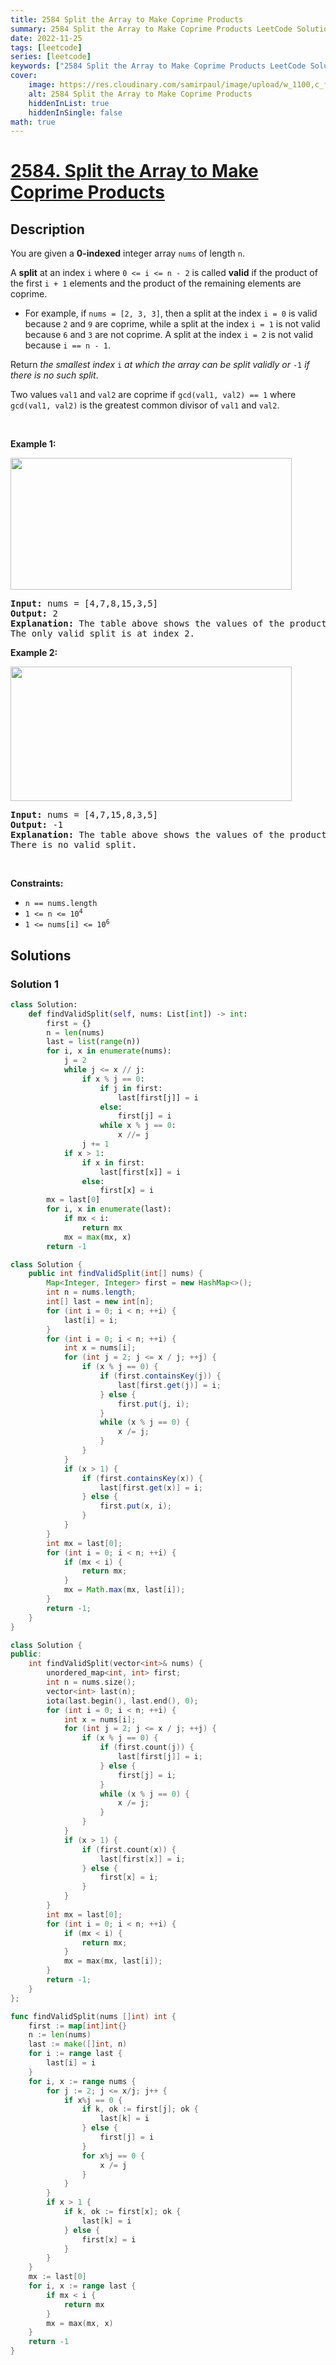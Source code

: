 ```yaml
---
title: 2584 Split the Array to Make Coprime Products
summary: 2584 Split the Array to Make Coprime Products LeetCode Solution Explained
date: 2022-11-25
tags: [leetcode]
series: [leetcode]
keywords: ["2584 Split the Array to Make Coprime Products LeetCode Solution Explained in all languages", "2584 Split the Array to Make Coprime Products", "LeetCode", "leetcode solution in Python3 C++ Java Go PHP Ruby Swift TypeScript Rust C# JavaScript C", "GeeksforGeeks", "InterviewBit", "Coding Ninjas", "HackerRank", "HackerEarth", "CodeChef", "TopCoder", "AlgoExpert", "freeCodeCamp", "Codeforces", "GitHub", "AtCoder", "Samir Paul"]
cover:
    image: https://res.cloudinary.com/samirpaul/image/upload/w_1100,c_fit,co_rgb:FFFFFF,l_text:Arial_75_bold:2584 Split the Array to Make Coprime Products - Solution Explained/problem-solving.webp
    alt: 2584 Split the Array to Make Coprime Products
    hiddenInList: true
    hiddenInSingle: false
math: true
---
```



# [2584. Split the Array to Make Coprime Products](https://leetcode.com/problems/split-the-array-to-make-coprime-products)


## Description

<p>You are given a <strong>0-indexed</strong> integer array <code>nums</code> of length <code>n</code>.</p>

<p>A <strong>split</strong> at an index <code>i</code> where <code>0 &lt;= i &lt;= n - 2</code> is called <strong>valid</strong> if the product of the first <code>i + 1</code> elements and the product of the remaining elements are coprime.</p>

<ul>
	<li>For example, if <code>nums = [2, 3, 3]</code>, then a split at the index <code>i = 0</code> is valid because <code>2</code> and <code>9</code> are coprime, while a split at the index <code>i = 1</code> is not valid because <code>6</code> and <code>3</code> are not coprime. A split at the index <code>i = 2</code> is not valid because <code>i == n - 1</code>.</li>
</ul>

<p>Return <em>the smallest index </em><code>i</code><em> at which the array can be split validly or </em><code>-1</code><em> if there is no such split</em>.</p>

<p>Two values <code>val1</code> and <code>val2</code> are coprime if <code>gcd(val1, val2) == 1</code> where <code>gcd(val1, val2)</code> is the greatest common divisor of <code>val1</code> and <code>val2</code>.</p>

<p>&nbsp;</p>
<p><strong>Example 1:</strong></p>
<img alt="" src="https://spcdn.pages.dev/leetcode/problems/2584.Split%20the%20Array%20to%20Make%20Coprime%20Products/images/second.png" style="width: 450px; height: 211px;" />
<pre>
<strong>Input:</strong> nums = [4,7,8,15,3,5]
<strong>Output:</strong> 2
<strong>Explanation:</strong> The table above shows the values of the product of the first i + 1 elements, the remaining elements, and their gcd at each index i.
The only valid split is at index 2.
</pre>

<p><strong>Example 2:</strong></p>
<img alt="" src="https://spcdn.pages.dev/leetcode/problems/2584.Split%20the%20Array%20to%20Make%20Coprime%20Products/images/capture.png" style="width: 450px; height: 215px;" />
<pre>
<strong>Input:</strong> nums = [4,7,15,8,3,5]
<strong>Output:</strong> -1
<strong>Explanation:</strong> The table above shows the values of the product of the first i + 1 elements, the remaining elements, and their gcd at each index i.
There is no valid split.
</pre>

<p>&nbsp;</p>
<p><strong>Constraints:</strong></p>

<ul>
	<li><code>n == nums.length</code></li>
	<li><code>1 &lt;= n &lt;= 10<sup>4</sup></code></li>
	<li><code>1 &lt;= nums[i] &lt;= 10<sup>6</sup></code></li>
</ul>

## Solutions

### Solution 1

<!-- tabs:start -->

```python
class Solution:
    def findValidSplit(self, nums: List[int]) -> int:
        first = {}
        n = len(nums)
        last = list(range(n))
        for i, x in enumerate(nums):
            j = 2
            while j <= x // j:
                if x % j == 0:
                    if j in first:
                        last[first[j]] = i
                    else:
                        first[j] = i
                    while x % j == 0:
                        x //= j
                j += 1
            if x > 1:
                if x in first:
                    last[first[x]] = i
                else:
                    first[x] = i
        mx = last[0]
        for i, x in enumerate(last):
            if mx < i:
                return mx
            mx = max(mx, x)
        return -1
```

```java
class Solution {
    public int findValidSplit(int[] nums) {
        Map<Integer, Integer> first = new HashMap<>();
        int n = nums.length;
        int[] last = new int[n];
        for (int i = 0; i < n; ++i) {
            last[i] = i;
        }
        for (int i = 0; i < n; ++i) {
            int x = nums[i];
            for (int j = 2; j <= x / j; ++j) {
                if (x % j == 0) {
                    if (first.containsKey(j)) {
                        last[first.get(j)] = i;
                    } else {
                        first.put(j, i);
                    }
                    while (x % j == 0) {
                        x /= j;
                    }
                }
            }
            if (x > 1) {
                if (first.containsKey(x)) {
                    last[first.get(x)] = i;
                } else {
                    first.put(x, i);
                }
            }
        }
        int mx = last[0];
        for (int i = 0; i < n; ++i) {
            if (mx < i) {
                return mx;
            }
            mx = Math.max(mx, last[i]);
        }
        return -1;
    }
}
```

```cpp
class Solution {
public:
    int findValidSplit(vector<int>& nums) {
        unordered_map<int, int> first;
        int n = nums.size();
        vector<int> last(n);
        iota(last.begin(), last.end(), 0);
        for (int i = 0; i < n; ++i) {
            int x = nums[i];
            for (int j = 2; j <= x / j; ++j) {
                if (x % j == 0) {
                    if (first.count(j)) {
                        last[first[j]] = i;
                    } else {
                        first[j] = i;
                    }
                    while (x % j == 0) {
                        x /= j;
                    }
                }
            }
            if (x > 1) {
                if (first.count(x)) {
                    last[first[x]] = i;
                } else {
                    first[x] = i;
                }
            }
        }
        int mx = last[0];
        for (int i = 0; i < n; ++i) {
            if (mx < i) {
                return mx;
            }
            mx = max(mx, last[i]);
        }
        return -1;
    }
};
```

```go
func findValidSplit(nums []int) int {
	first := map[int]int{}
	n := len(nums)
	last := make([]int, n)
	for i := range last {
		last[i] = i
	}
	for i, x := range nums {
		for j := 2; j <= x/j; j++ {
			if x%j == 0 {
				if k, ok := first[j]; ok {
					last[k] = i
				} else {
					first[j] = i
				}
				for x%j == 0 {
					x /= j
				}
			}
		}
		if x > 1 {
			if k, ok := first[x]; ok {
				last[k] = i
			} else {
				first[x] = i
			}
		}
	}
	mx := last[0]
	for i, x := range last {
		if mx < i {
			return mx
		}
		mx = max(mx, x)
	}
	return -1
}
```

<!-- tabs:end -->

<!-- end -->
